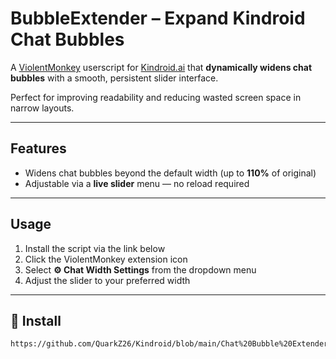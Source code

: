 # BubbleExtender – Expand Kindroid Chat Bubbles

A [ViolentMonkey](https://violentmonkey.github.io/) userscript for [Kindroid.ai](https://kindroid.ai/) that **dynamically widens chat bubbles** with a smooth, persistent slider interface.

Perfect for improving readability and reducing wasted screen space in narrow layouts.

---

## Features

- Widens chat bubbles beyond the default width (up to **110%** of original)
- Adjustable via a **live slider** menu — no reload required

---

## Usage

1. Install the script via the link below
2. Click the ViolentMonkey extension icon
3. Select **⚙ Chat Width Settings** from the dropdown menu
4. Adjust the slider to your preferred width

---

## 🔗 Install

```text
https://github.com/QuarkZ26/Kindroid/blob/main/Chat%20Bubble%20Extender/ChatExtender.js
